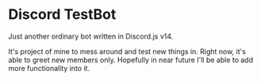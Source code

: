 # Discord TestBot
Just another ordinary bot written in Discord.js v14.

It's project of mine to mess around and test new things in.
Right now, it's able to greet new members only.
Hopefully in near future I'll be able to add more functionality into it.
